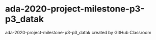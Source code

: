 # ada-2020-project-milestone-p3-p3_datak
ada-2020-project-milestone-p3-p3_datak created by GitHub Classroom
